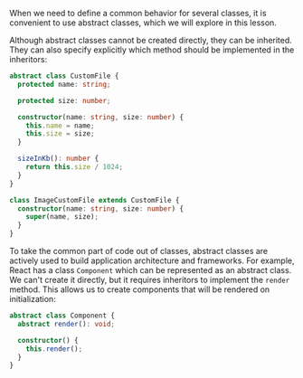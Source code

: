 
When we need to define a common behavior for several classes, it is convenient to use abstract classes, which we will explore in this lesson.

Although abstract classes cannot be created directly, they can be inherited. They can also specify explicitly which method should be implemented in the inheritors:

```typescript
abstract class CustomFile {
  protected name: string;

  protected size: number;

  constructor(name: string, size: number) {
    this.name = name;
    this.size = size;
  }

  sizeInKb(): number {
    return this.size / 1024;
  }
}

class ImageCustomFile extends CustomFile {
  constructor(name: string, size: number) {
    super(name, size);
  }
}
```

To take the common part of code out of classes, abstract classes are actively used to build application architecture and frameworks. For example, React has a class `Component` which can be represented as an abstract class. We can't create it directly, but it requires inheritors to implement the `render` method. This allows us to create components that will be rendered on initialization:

```typescript
abstract class Component {
  abstract render(): void;

  constructor() {
    this.render();
  }
}
```
